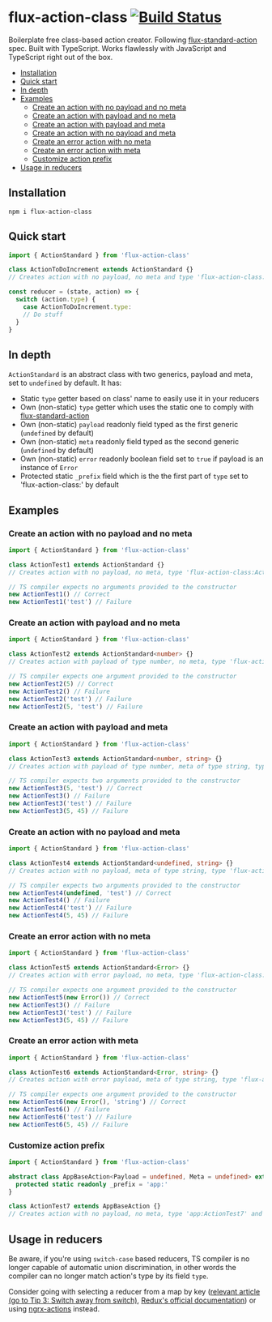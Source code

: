 # flux-action-class [![Build Status](https://travis-ci.org/keenondrums/flux-action-class.svg?branch=master)](https://travis-ci.org/keenondrums/flux-action-class)

Boilerplate free class-based action creator. Following [flux-standard-action](https://github.com/redux-utilities/flux-standard-action) spec. Built with TypeScript. Works flawlessly with JavaScript and TypeScript right out of the box.

<!-- START doctoc generated TOC please keep comment here to allow auto update -->
<!-- DON'T EDIT THIS SECTION, INSTEAD RE-RUN doctoc TO UPDATE -->

- [Installation](#installation)
- [Quick start](#quick-start)
- [In depth](#in-depth)
- [Examples](#examples)
  - [Create an action with no payload and no meta](#create-an-action-with-no-payload-and-no-meta)
  - [Create an action with payload and no meta](#create-an-action-with-payload-and-no-meta)
  - [Create an action with payload and meta](#create-an-action-with-payload-and-meta)
  - [Create an action with no payload and meta](#create-an-action-with-no-payload-and-meta)
  - [Create an error action with no meta](#create-an-error-action-with-no-meta)
  - [Create an error action with meta](#create-an-error-action-with-meta)
  - [Customize action prefix](#customize-action-prefix)
- [Usage in reducers](#usage-in-reducers)

<!-- END doctoc generated TOC please keep comment here to allow auto update -->

## Installation

```
npm i flux-action-class
```

## Quick start

```ts
import { ActionStandard } from 'flux-action-class'

class ActionToDoIncrement extends ActionStandard {}
// Creates action with no payload, no meta and type 'flux-action-class:ActionToDoIncrement'

const reducer = (state, action) => {
  switch (action.type) {
    case ActionToDoIncrement.type:
    // Do stuff
  }
}
```

## In depth

`ActionStandard` is an abstract class with two generics, payload and meta, set to `undefined` by default. It has:

- Static `type` getter based on class' name to easily use it in your reducers
- Own (non-static) `type` getter which uses the static one to comply with [flux-standard-action](https://github.com/redux-utilities/flux-standard-action)
- Own (non-static) `payload` readonly field typed as the first generic (`undefined` by default)
- Own (non-static) `meta` readonly field typed as the second generic (`undefined` by default)
- Own (non-static) `error` readonly boolean field set to `true` if payload is an instance of `Error`
- Protected static `_prefix` field which is the the first part of `type` set to 'flux-action-class:' by default

## Examples

### Create an action with no payload and no meta

```ts
import { ActionStandard } from 'flux-action-class'

class ActionTest1 extends ActionStandard {}
// Creates action with no payload, no meta, type 'flux-action-class:ActionTest1' and error = false

// TS compiler expects no arguments provided to the constructor
new ActionTest1() // Correct
new ActionTest1('test') // Failure
```

### Create an action with payload and no meta

```ts
import { ActionStandard } from 'flux-action-class'

class ActionTest2 extends ActionStandard<number> {}
// Creates action with payload of type number, no meta, type 'flux-action-class:ActionTest2' and error = false

// TS compiler expects one argument provided to the constructor
new ActionTest2(5) // Correct
new ActionTest2() // Failure
new ActionTest2('test') // Failure
new ActionTest2(5, 'test') // Failure
```

### Create an action with payload and meta

```ts
import { ActionStandard } from 'flux-action-class'

class ActionTest3 extends ActionStandard<number, string> {}
// Creates action with payload of type number, meta of type string, type 'flux-action-class:ActionTest3' and error = false

// TS compiler expects two arguments provided to the constructor
new ActionTest3(5, 'test') // Correct
new ActionTest3() // Failure
new ActionTest3('test') // Failure
new ActionTest3(5, 45) // Failure
```

### Create an action with no payload and meta

```ts
import { ActionStandard } from 'flux-action-class'

class ActionTest4 extends ActionStandard<undefined, string> {}
// Creates action with no payload, meta of type string, type 'flux-action-class:ActionTest4' and error = false

// TS compiler expects two arguments provided to the constructor
new ActionTest4(undefined, 'test') // Correct
new ActionTest4() // Failure
new ActionTest4('test') // Failure
new ActionTest4(5, 45) // Failure
```

### Create an error action with no meta

```ts
import { ActionStandard } from 'flux-action-class'

class ActionTest5 extends ActionStandard<Error> {}
// Creates action with error payload, no meta, type 'flux-action-class:ActionTest5' and error = true

// TS compiler expects one argument provided to the constructor
new ActionTest5(new Error()) // Correct
new ActionTest3() // Failure
new ActionTest3('test') // Failure
new ActionTest3(5, 45) // Failure
```

### Create an error action with meta

```ts
import { ActionStandard } from 'flux-action-class'

class ActionTest6 extends ActionStandard<Error, string> {}
// Creates action with error payload, meta of type string, type 'flux-action-class:ActionTest6' and error = true

// TS compiler expects one argument provided to the constructor
new ActionTest6(new Error(), 'string') // Correct
new ActionTest6() // Failure
new ActionTest6('test') // Failure
new ActionTest6(5, 45) // Failure
```

### Customize action prefix

```ts
import { ActionStandard } from 'flux-action-class'

abstract class AppBaseAction<Payload = undefined, Meta = undefined> extends ActionStandard<Payload, Meta> {
  protected static readonly _prefix = 'app:'
}

class ActionTest7 extends AppBaseAction {}
// Creates action with no payload, no meta, type 'app:ActionTest7' and error = false
```

## Usage in reducers

Be aware, if you're using `switch-case` based reducers, TS compiler is no longer capable of automatic union discrimination, in other words the compiler can no longer match action's type by its field `type`.

Consider going with selecting a reducer from a map by key ([relevant article (go to Tip 3: Switch away from switch)](https://medium.com/@andreygoncharov/yet-another-guide-to-reduce-boilerplate-in-your-redux-ngrx-app-3794a2dd7bf), [Redux's official documentation](https://redux.js.org/recipes/reducing-boilerplate#generating-reducers)) or using [ngrx-actions](https://github.com/amcdnl/ngrx-actions) instead.
